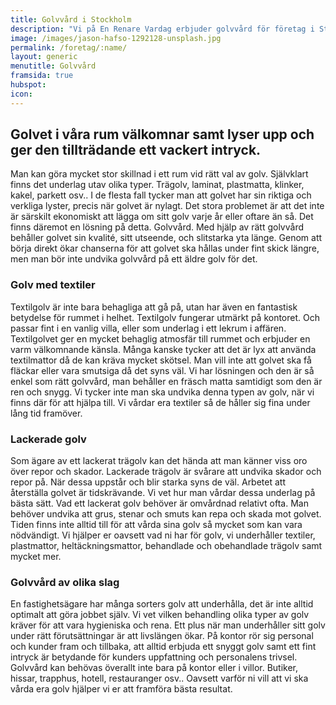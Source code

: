 ```yaml
---
title: Golvvård i Stockholm
description: "Vi på En Renare Vardag erbjuder golvvård för företag i Storstockholm. Få dina kunder att häpnas över dina skinande golv. Hör av dig och boka ett kostnadsfritt möte."
image: /images/jason-hafso-1292128-unsplash.jpg
permalink: /foretag/:name/
layout: generic
menutitle: Golvvård
framsida: true
hubspot: 
icon:
---
```

## Golvet i våra rum välkomnar samt lyser upp och ger den tillträdande ett vackert intryck. 

Man kan göra mycket stor skillnad i ett rum vid rätt val av golv. Självklart finns det underlag utav olika typer. Trägolv, laminat, plastmatta, klinker, kakel, parkett osv.. I de flesta fall tycker man att golvet har sin riktiga och verkliga lyster, precis när golvet är nylagt. Det stora problemet är att det inte är särskilt ekonomiskt att lägga om sitt golv varje år eller oftare än så. Det finns däremot en lösning på detta. Golvvård. Med hjälp av rätt golvvård behåller golvet sin kvalité, sitt utseende, och slitstarka yta länge. Genom att börja direkt ökar chanserna för att golvet ska hållas under fint skick längre, men man bör inte undvika golvvård på ett äldre golv för det.

### Golv med textiler

Textilgolv är inte bara behagliga att gå på, utan har även en fantastisk betydelse för rummet i helhet. Textilgolv fungerar utmärkt på kontoret. Och passar fint i en vanlig villa, eller som underlag i ett lekrum i affären. Textilgolvet ger en mycket behaglig atmosfär till rummet och erbjuder en varm välkomnande känsla. Många kanske tycker att det är lyx att använda textilmattor då de kan kräva mycket skötsel. Man vill inte att golvet ska få fläckar eller vara smutsiga då det syns väl. Vi har lösningen och den är så enkel som rätt golvvård, man behåller en fräsch matta samtidigt som den är ren och snygg. Vi tycker inte man ska undvika denna typen av golv, när vi finns där för att hjälpa till. Vi vårdar era textiler så de håller sig fina under lång tid framöver.

### Lackerade golv

Som ägare av ett lackerat trägolv kan det hända att man känner viss oro över repor och skador. Lackerade trägolv är svårare att undvika skador och repor på. När dessa uppstår och blir starka syns de väl. Arbetet att återställa golvet är tidskrävande. Vi vet hur man vårdar dessa underlag på bästa sätt. Vad ett lackerat golv behöver är omvårdnad relativt ofta. Man behöver undvika att grus, stenar och smuts kan repa och skada mot golvet. Tiden finns inte alltid till för att vårda sina golv så mycket som kan vara nödvändigt. Vi hjälper er oavsett vad ni har för golv, vi underhåller textiler, plastmattor, heltäckningsmattor, behandlade och obehandlade trägolv samt mycket mer.

### Golvvård av olika slag

En fastighetsägare har många sorters golv att underhålla, det är inte alltid optimalt att göra jobbet själv. Vi vet vilken behandling olika typer av golv kräver för att vara hygieniska och rena. Ett plus när man underhåller sitt golv under rätt förutsättningar är att livslängen ökar. På kontor rör sig personal och kunder fram och tillbaka, att alltid erbjuda ett snyggt golv samt ett fint intryck är betydande för kunders uppfattning och personalens trivsel. Golvvård kan behövas överallt inte bara på kontor eller i villor. Butiker, hissar, trapphus, hotell, restauranger osv.. Oavsett varför ni vill att vi ska vårda era golv hjälper vi er att framföra bästa resultat.

